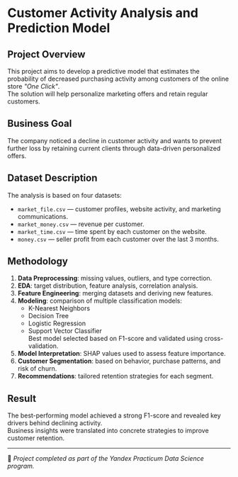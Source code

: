# Customer Activity Analysis and Prediction Model

## Project Overview
This project aims to develop a predictive model that estimates the probability of decreased purchasing activity among customers of the online store *"One Click"*.  
The solution will help personalize marketing offers and retain regular customers.

## Business Goal
The company noticed a decline in customer activity and wants to prevent further loss by retaining current clients through data-driven personalized offers.

## Dataset Description
The analysis is based on four datasets:
- `market_file.csv` — customer profiles, website activity, and marketing communications.
- `market_money.csv` — revenue per customer.
- `market_time.csv` — time spent by each customer on the website.
- `money.csv` — seller profit from each customer over the last 3 months.

## Methodology
1. **Data Preprocessing**: missing values, outliers, and type correction.
2. **EDA**: target distribution, feature analysis, correlation analysis.
3. **Feature Engineering**: merging datasets and deriving new features.
4. **Modeling**: comparison of multiple classification models:
   - K-Nearest Neighbors
   - Decision Tree
   - Logistic Regression
   - Support Vector Classifier  
   Best model selected based on F1-score and validated using cross-validation.
5. **Model Interpretation**: SHAP values used to assess feature importance.
6. **Customer Segmentation**: based on behavior, purchase patterns, and risk of churn.
7. **Recommendations**: tailored retention strategies for each segment.

## Result
The best-performing model achieved a strong F1-score and revealed key drivers behind declining activity.  
Business insights were translated into concrete strategies to improve customer retention.

---

🧠 *Project completed as part of the Yandex Practicum Data Science program.*

